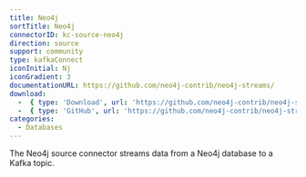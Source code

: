 ```yaml
---
title: Neo4j
sortTitle: Neo4j
connectorID: kc-source-neo4j
direction: source
support: community
type: kafkaConnect
iconInitial: Nj
iconGradient: 3
documentationURL: https://github.com/neo4j-contrib/neo4j-streams/
download:
  -  { type: 'Download', url: 'https://github.com/neo4j-contrib/neo4j-streams/releases' }
  -  { type: 'GitHub', url: 'https://github.com/neo4j-contrib/neo4j-streams/' }
categories:
  - Databases
---
```

The Neo4j source connector streams data from a Neo4j database to a Kafka topic.
